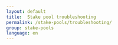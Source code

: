 ```yaml
---
layout: default
title:  Stake pool troubleshooting
permalink: /stake-pools/troubleshooting/
group: stake-pools
language: en
---
```

